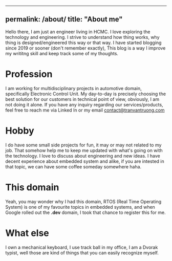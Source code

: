 
---
permalink: /about/
title: "About me"
---
Hello there, I am just an engineer living in HCMC. I love exploring the technology and engineering. I strive to understand how thing works, why thing is designed/engineered this way or that way. I have started blogging since 2019 or sooner (don't remember exactly), This blog is a way I improve my writitng skill and keep track some of my thoughts.

# Profession
I am working for multidisciplinary projects in automotive domain, specifically Electronic Control Unit. My day-to-day is precisely choosing the best solution for our customers in technical point of view, obviously, I am not doing it alone. If you have any inquiry regarding our services/products, feel free to reach me via Linked In or my email [contact@tranvantruong.com](mailto:contact@tranvantruong.com)

# Hobby
I do have some small side projects for fun, it may or may not related to my job. That somehow help me to keep me updated with what's going on with the technology. I love to discuss about engineering and new ideas. I have decent experience about embedded system and alike, if you are intested in that topic, we can have some coffee someday somewhere haha.   

# This domain
Yeah, you may wonder why I had this domain, RTOS (Real Time Operating System) is one of my favourite topics in embedded systems, and when Google rolled out the **.dev** domain, I took that chance to register this for me.

# What else
I own a mechanical keyboard, I use track ball in my office, I am a Dvorak typist, well those are kind of things that you can easily recognize myself.

